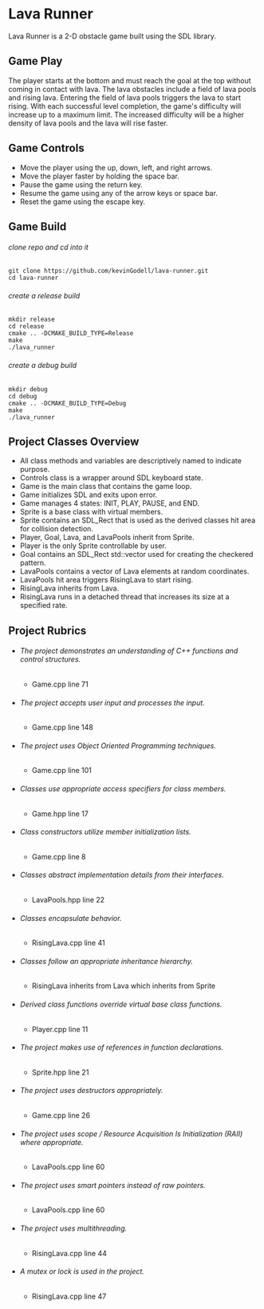 # Lava Runner
Lava Runner is a 2-D obstacle game built using the SDL library.

## Game Play
The player starts at the bottom and must reach the goal at the top without coming in contact with lava.
The lava obstacles include a field of lava pools and rising lava.
Entering the field of lava pools triggers the lava to start rising.
With each successful level completion, the game's difficulty will increase up to a maximum limit.
The increased difficulty will be a higher density of lava pools and the lava will rise faster.

## Game Controls
- Move the player using the up, down, left, and right arrows.
- Move the player faster by holding the space bar.
- Pause the game using the return key.
- Resume the game using any of the arrow keys or space bar.
- Reset the game using the escape key.
 
## Game Build
###### clone repo and cd into it
```
git clone https://github.com/kevinGodell/lava-runner.git
cd lava-runner
```
###### create a _release_ build
```
mkdir release
cd release
cmake .. -DCMAKE_BUILD_TYPE=Release
make
./lava_runner
```
###### create a _debug_ build
```
mkdir debug
cd debug
cmake .. -DCMAKE_BUILD_TYPE=Debug
make
./lava_runner
```
## Project Classes Overview
- All class methods and variables are descriptively named to indicate purpose.
- Controls class is a wrapper around SDL keyboard state.
- Game is the main class that contains the game loop.
- Game initializes SDL and exits upon error.
- Game manages 4 states: INIT, PLAY, PAUSE, and END.
- Sprite is a base class with virtual members.
- Sprite contains an SDL_Rect that is used as the derived classes hit area for collision detection.
- Player, Goal, Lava, and LavaPools inherit from Sprite.
- Player is the only Sprite controllable by user.
- Goal contains an SDL_Rect std::vector used for creating the checkered pattern.
- LavaPools contains a vector of Lava elements at random coordinates.
- LavaPools hit area triggers RisingLava to start rising.
- RisingLava inherits from Lava.
- RisingLava runs in a detached thread that increases its size at a specified rate.

## Project Rubrics
- ###### The project demonstrates an understanding of C++ functions and control structures.
  - Game.cpp line 71
- ###### The project accepts user input and processes the input.
  - Game.cpp line 148
- ###### The project uses Object Oriented Programming techniques.
  - Game.cpp line 101
- ###### Classes use appropriate access specifiers for class members.
  - Game.hpp line 17
- ###### Class constructors utilize member initialization lists.
  - Game.cpp line 8
- ###### Classes abstract implementation details from their interfaces.
  - LavaPools.hpp line 22
- ###### Classes encapsulate behavior.
  - RisingLava.cpp line 41
- ###### Classes follow an appropriate inheritance hierarchy.
  - RisingLava inherits from Lava which inherits from Sprite
- ###### Derived class functions override virtual base class functions.
  - Player.cpp line 11
- ###### The project makes use of references in function declarations.
  - Sprite.hpp line 21
- ###### The project uses destructors appropriately.
  - Game.cpp line 26
- ###### The project uses scope / Resource Acquisition Is Initialization (RAII) where appropriate.
  - LavaPools.cpp line 60
- ###### The project uses smart pointers instead of raw pointers.
  - LavaPools.cpp line 60
- ###### The project uses multithreading.
  - RisingLava.cpp line 44
- ###### A mutex or lock is used in the project.
  - RisingLava.cpp line 47